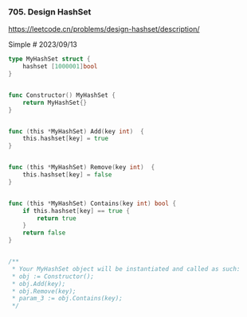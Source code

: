 ### 705. Design HashSet

https://leetcode.cn/problems/design-hashset/description/

Simple # 2023/09/13

```go
type MyHashSet struct {
    hashset [1000001]bool
}


func Constructor() MyHashSet {
    return MyHashSet{}
}


func (this *MyHashSet) Add(key int)  {
    this.hashset[key] = true
}


func (this *MyHashSet) Remove(key int)  {
    this.hashset[key] = false
}


func (this *MyHashSet) Contains(key int) bool {
    if this.hashset[key] == true {
        return true
    }
    return false
}


/**
 * Your MyHashSet object will be instantiated and called as such:
 * obj := Constructor();
 * obj.Add(key);
 * obj.Remove(key);
 * param_3 := obj.Contains(key);
 */
```

